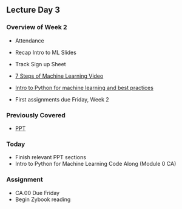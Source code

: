 ## Lecture Day 3

### Overview of Week 2

- Attendance
- Recap Intro to ML Slides 
- Track Sign up Sheet
- [7 Steps of Machine Learning Video](https://www.youtube.com/watch?v=nKW8Ndu7Mjw)
- [Intro to Python for machine learning and best practices](../../Materials/Module%200/IC_intro_python.md)

- First assignments due Friday, Week 2

### Previously Covered

- [PPT](https://docs.google.com/presentation/d/1kSuQyW5DTnkVaZEjGYCkfOxvzCqGEFzWBy4e9Uedd9k/edit?slide=id.g18ade992fa_6_757#slide=id.g18ade992fa_6_757)

### Today

- Finish relevant PPT sections
- Intro to Python for Machine Learning Code Along (Module 0 CA)
 
### Assignment
- CA.00 Due Friday
- Begin Zybook reading